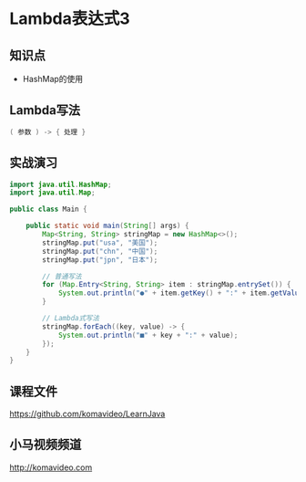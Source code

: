 Lambda表达式3
============

## 知识点

* HashMap的使用

## Lambda写法

~~~java
( 参数 ) -> { 处理 }
~~~

## 实战演习

~~~java
import java.util.HashMap;
import java.util.Map;

public class Main {

    public static void main(String[] args) {
        Map<String, String> stringMap = new HashMap<>();
        stringMap.put("usa", "美国");
        stringMap.put("chn", "中国");
        stringMap.put("jpn", "日本");

        // 普通写法
        for (Map.Entry<String, String> item : stringMap.entrySet()) {
            System.out.println("●" + item.getKey() + ":" + item.getValue());
        }

        // Lambda式写法
        stringMap.forEach((key, value) -> {
            System.out.println("■" + key + ":" + value);
        });
    }
}
~~~

## 课程文件

https://github.com/komavideo/LearnJava

## 小马视频频道

http://komavideo.com
